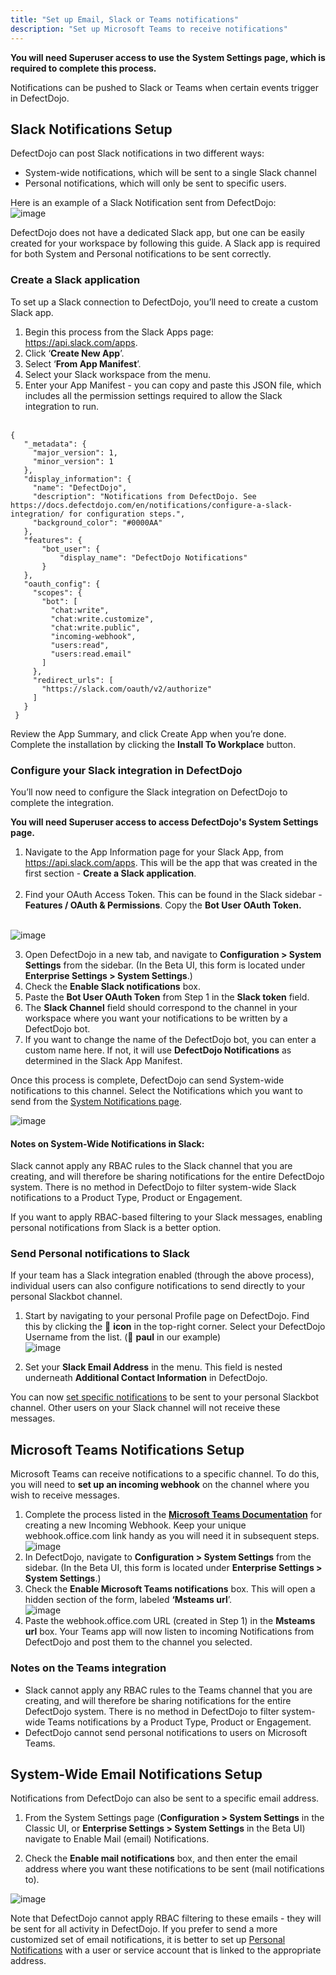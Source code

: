 ```yaml
---
title: "Set up Email, Slack or Teams notifications"
description: "Set up Microsoft Teams to receive notifications"
---
```


**You will need Superuser access to use the System Settings page, which is required to complete this process.**

Notifications can be pushed to Slack or Teams when certain events trigger in DefectDojo.

## Slack Notifications Setup

DefectDojo can post Slack notifications in two different ways: 

* System\-wide notifications, which will be sent to a single Slack channel
* Personal notifications, which will only be sent to specific users.

Here is an example of a Slack Notification sent from DefectDojo:  
​
![image](images/Configure_a_Slack_Integration.png)

DefectDojo does not have a dedicated Slack app, but one can be easily created for your workspace by following this guide. A Slack app is required for both System and Personal notifications to be sent correctly.

### Create a Slack application

To set up a Slack connection to DefectDojo, you’ll need to create a custom Slack app.

1. Begin this process from the Slack Apps page: <https://api.slack.com/apps>.
2. Click ‘**Create New App**’.
3. Select ‘**From App Manifest**’.
4. Select your Slack workspace from the menu.
5. Enter your App Manifest \- you can copy and paste this JSON file, which includes all the permission settings required to allow the Slack integration to run.  
​
```
{  
   "_metadata": {  
     "major_version": 1,  
     "minor_version": 1  
   },  
   "display_information": {  
     "name": "DefectDojo",  
     "description": "Notifications from DefectDojo. See https://docs.defectdojo.com/en/notifications/configure-a-slack-integration/ for configuration steps.",  
     "background_color": "#0000AA"  
   },  
   "features": {  
       "bot_user": {  
           "display_name": "DefectDojo Notifications"  
       }  
   },  
   "oauth_config": {  
     "scopes": {  
       "bot": [  
         "chat:write",  
         "chat:write.customize",  
         "chat:write.public",  
         "incoming-webhook",  
         "users:read",  
         "users:read.email"  
       ]  
     },  
     "redirect_urls": [  
       "https://slack.com/oauth/v2/authorize"  
     ]  
   }  
 }
```

Review the App Summary, and click Create App when you’re done. Complete the installation by clicking the **Install To Workplace** button.

### Configure your Slack integration in DefectDojo

You’ll now need to configure the Slack integration on DefectDojo to complete the integration.

**You will need Superuser access to access DefectDojo's System Settings page.**

1. Navigate to the App Information page for your Slack App, from <https://api.slack.com/apps>. This will be the app that was created in the first section \- **Create a Slack application**.  
​
2. Find your OAuth Access Token. This can be found in the Slack sidebar \- **Features / OAuth \& Permissions**. Copy the **Bot User OAuth Token.  
​**

![image](images/Configure_a_Slack_Integration_2.png)

3. Open DefectDojo in a new tab, and navigate to **Configuration \> System Settings** from the sidebar. (In the Beta UI, this form is located under **Enterprise Settings > System Settings**.)
4. Check the **Enable Slack notifications** box.
5. Paste the **Bot User OAuth Token** from Step 1 in the **Slack token** field.
6. The **Slack Channel** field should correspond to the channel in your workspace where you want your notifications to be written by a DefectDojo bot.
7. If you want to change the name of the DefectDojo bot, you can enter a custom name here. If not, it will use **DefectDojo Notifications** as determined in the Slack App Manifest.

Once this process is complete, DefectDojo can send System\-wide notifications to this channel. Select the Notifications which you want to send from the [System Notifications page]().

![image](images/Configure_a_Slack_Integration_3.png)

#### Notes on System\-Wide Notifications in Slack:

Slack cannot apply any RBAC rules to the Slack channel that you are creating, and will therefore be sharing notifications for the entire DefectDojo system. There is no method in DefectDojo to filter system\-wide Slack notifications to a Product Type, Product or Engagement.

If you want to apply RBAC\-based filtering to your Slack messages, enabling personal notifications from Slack is a better option.

### Send Personal notifications to Slack

If your team has a Slack integration enabled (through the above process), individual users can also configure notifications to send directly to your personal Slackbot channel.

1. Start by navigating to your personal Profile page on DefectDojo. Find this by clicking the 👤 **icon** in the top\-right corner. Select your DefectDojo Username from the list. (👤 **paul** in our example)  
​
![image](images/Configure_a_Slack_Integration_4.png)

2. Set your **Slack Email Address** in the menu. This field is nested underneath **Additional Contact Information** in DefectDojo.

You can now [set specific notifications](../about_notifications/) to be sent to your personal Slackbot channel. Other users on your Slack channel will not receive these messages.

## Microsoft Teams Notifications Setup

Microsoft Teams can receive notifications to a specific channel. To do this, you will need to **set up an incoming webhook** on the channel where you wish to receive messages.

1. Complete the process listed in the **[Microsoft Teams Documentation](https://learn.microsoft.com/en-us/microsoftteams/platform/webhooks-and-connectors/how-to/add-incoming-webhook?tabs=dotnet)** for creating a new Incoming Webhook. Keep your unique webhook.office.com link handy as you will need it in subsequent steps.  
​
![image](images/Configure_a_Microsoft_Teams_Integration.png)
2. In DefectDojo, navigate to **Configuration \> System Settings** from the sidebar. (In the Beta UI, this form is located under **Enterprise Settings > System Settings**.)
3. Check the **Enable Microsoft Teams notifications** box. This will open a hidden section of the form, labeled **‘Msteams url**’.  
​
![image](images/Configure_a_Microsoft_Teams_Integration_2.png)
4. Paste the webhook.office.com URL (created in Step 1\) in the **Msteams url** box. Your Teams app will now listen to incoming Notifications from DefectDojo and post them to the channel you selected.

### Notes on the Teams integration

* Slack cannot apply any RBAC rules to the Teams channel that you are creating, and will therefore be sharing notifications for the entire DefectDojo system. There is no method in DefectDojo to filter system\-wide Teams notifications by a Product Type, Product or Engagement.
* DefectDojo cannot send personal notifications to users on Microsoft Teams.

## System-Wide Email Notifications Setup

Notifications from DefectDojo can also be sent to a specific email address.

1. From the System Settings page (**Configuration > System Settings** in the Classic UI, or **Enterprise Settings > System Settings** in the Beta UI) navigate to Enable Mail (email) Notifications. 

2. Check the **Enable mail notifications** box, and then enter the email address where you want these notifications to be sent (mail notifications to).

![image](images/notifs_email.png)

Note that DefectDojo cannot apply RBAC filtering to these emails - they will be sent for all activity in DefectDojo.  If you prefer to send a more customized set of email notifications, it is better to set up [Personal Notifications](../configure_personal_notifs) with a user or service account that is linked to the appropriate address.

